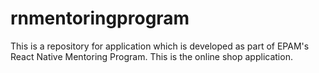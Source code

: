 # rnmentoringprogram

This is a repository for application which is developed as part of EPAM's React Native Mentoring Program.
This is the online shop application.

